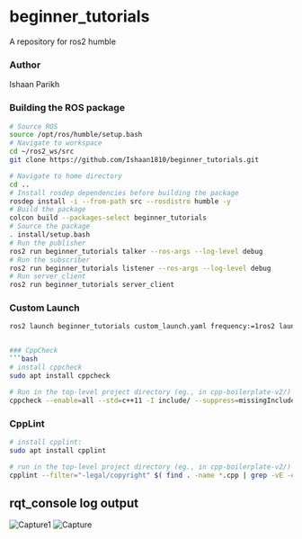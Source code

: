 # beginner_tutorials
A repository for ros2 humble 

### Author
Ishaan Parikh 

### Building the ROS package
```bash
# Source ROS
source /opt/ros/humble/setup.bash
# Navigate to workspace
cd ~/ros2_ws/src
git clone https://github.com/Ishaan1810/beginner_tutorials.git

# Navigate to home directory
cd ..
# Install rosdep dependencies before building the package
rosdep install -i --from-path src --rosdistro humble -y
# Build the package 
colcon build --packages-select beginner_tutorials
# Source the package
. install/setup.bash
# Run the publisher
ros2 run beginner_tutorials talker --ros-args --log-level debug
# Run the subscriber
ros2 run beginner_tutorials listener --ros-args --log-level debug
# Run server_client
ros2 run beginner_tutorials server_client
```

### Custom Launch
```bash
ros2 launch beginner_tutorials custom_launch.yaml frequency:=1ros2 launch beginner_tutorials custom_launch.yaml frequency:=1


### CppCheck
```bash
# install cppcheck
sudo apt install cppcheck

# Run in the top-level project directory (eg., in cpp-boilerplate-v2/)
cppcheck --enable=all --std=c++11 -I include/ --suppress=missingInclude $( find . -name *.cpp | grep -vE -e "^./build/" )
```

### CppLint
```bash
# install cpplint:
sudo apt install cpplint

# run in the top-level project directory (eg., in cpp-boilerplate-v2/)
cpplint --filter="-legal/copyright" $( find . -name *.cpp | grep -vE -e "^./build/" )
```

## rqt_console log output
![Capture1](https://github.com/Ishaan1810/beginner_tutorials/assets/20563798/9c286cf4-02d9-4509-b62b-b63ceac02049)
![Capture](https://github.com/Ishaan1810/beginner_tutorials/assets/20563798/70836b51-536e-445a-8649-a1c4c7af508a)



